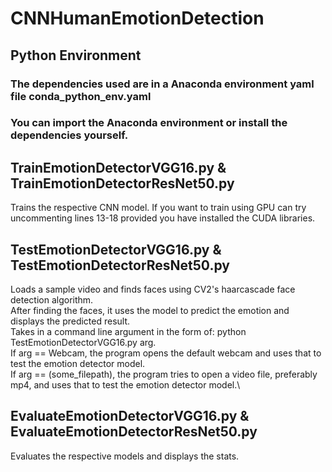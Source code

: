 # CNNHumanEmotionDetection

## Python Environment
### The dependencies used are in a Anaconda environment yaml file conda_python_env.yaml
### You can import the Anaconda environment or install the dependencies yourself.

## TrainEmotionDetectorVGG16.py & TrainEmotionDetectorResNet50.py
Trains the respective CNN model.
If you want to train using GPU can try uncommenting lines 13-18 provided you have installed the CUDA libraries.

## TestEmotionDetectorVGG16.py & TestEmotionDetectorResNet50.py
Loads a sample video and finds faces using CV2's haarcascade face detection algorithm.\
After finding the faces, it uses the model to predict the emotion and displays the predicted result.\
Takes in a command line argument in the form of: python TestEmotionDetectorVGG16.py arg.\
If arg == Webcam, the program opens the default webcam and uses that to test the emotion detector model.\
If arg == (some_filepath), the program tries to open a video file, preferably mp4, and uses that to test the emotion detector model.\

## EvaluateEmotionDetectorVGG16.py & EvaluateEmotionDetectorResNet50.py
Evaluates the respective models and displays the stats.
